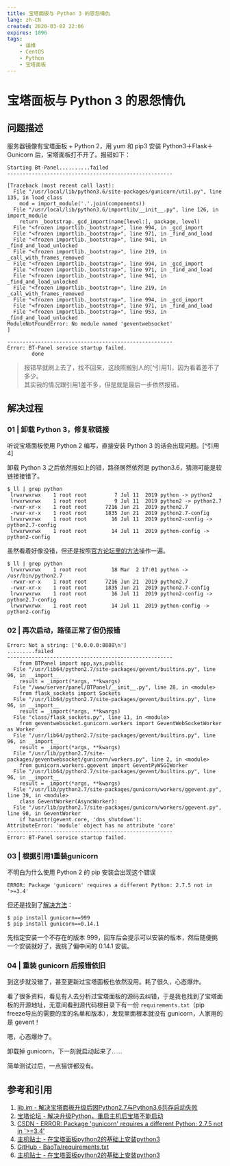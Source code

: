 ```yaml
---
title: 宝塔面板与 Python 3 的恩怨情仇
lang: zh-CN
created: 2020-03-02 22:06
expires: 1096
tags:
    - 运维
    - CentOS
    - Python
    - 宝塔面板
---
```


# 宝塔面板与 Python 3 的恩怨情仇

<RevisionInfo />

## 问题描述

服务器镜像有宝塔面板 + Python 2，用 yum 和 pip3 安装 Python3＋Flask＋Gunicorn 后，宝塔面板打不开了。报错如下：

```console
Starting Bt-Panel..........failed
------------------------------------------------------

[Traceback (most recent call last):
  File "/usr/local/lib/python3.6/site-packages/gunicorn/util.py", line 135, in load_class
    mod = import_module('.'.join(components))
  File "/usr/local/lib/python3.6/importlib/__init__.py", line 126, in import_module
    return _bootstrap._gcd_import(name[level:], package, level)
  File "<frozen importlib._bootstrap>", line 994, in _gcd_import
  File "<frozen importlib._bootstrap>", line 971, in _find_and_load
  File "<frozen importlib._bootstrap>", line 941, in _find_and_load_unlocked
  File "<frozen importlib._bootstrap>", line 219, in _call_with_frames_removed
  File "<frozen importlib._bootstrap>", line 994, in _gcd_import
  File "<frozen importlib._bootstrap>", line 971, in _find_and_load
  File "<frozen importlib._bootstrap>", line 941, in _find_and_load_unlocked
  File "<frozen importlib._bootstrap>", line 219, in _call_with_frames_removed
  File "<frozen importlib._bootstrap>", line 994, in _gcd_import
  File "<frozen importlib._bootstrap>", line 971, in _find_and_load
  File "<frozen importlib._bootstrap>", line 953, in _find_and_load_unlocked
ModuleNotFoundError: No module named 'geventwebsocket'
]

------------------------------------------------------
Error: BT-Panel service startup failed.
        done
```

> 报错早就刷上去了，找不回来，这段照搬别人的[^引用1]，因为看着差不了多少。  
> 其实我的情况跟引用1差不多，但是就是最后一步依然报错。

## 解决过程

### 01 | 卸载 Python 3，修复软链接

听说宝塔面板使用 Python 2 编写，直接安装 Python 3 的话会出现问题。[^引用4]

卸载 Python 3 之后依然报如上的错，路径居然依然是 python3.6，猜测可能是软链接接错了。

```console
$ ll | grep python
 lrwxrwxrwx    1 root root         7 Jul 11  2019 python -> python2
 lrwxrwxrwx    1 root root         9 Jul 11  2019 python2 -> python2.7
 -rwxr-xr-x    1 root root      7216 Jun 21  2019 python2.7
 -rwxr-xr-x    1 root root      1835 Jun 21  2019 python2.7-config
 lrwxrwxrwx    1 root root        16 Jul 11  2019 python2-config -> python2.7-config
 lrwxrwxrwx    1 root root        14 Jul 11  2019 python-config -> python2-config
```

虽然看着好像没错，但还是按照[官方论坛里的方法](https://www.bt.cn/bbs/thread-32532-1-1.html)操作一遍。

```console
$ ll | grep python
 lrwxrwxrwx    1 root root        18 Mar  2 17:01 python -> /usr/bin/python2.7
 -rwxr-xr-x    1 root root      7216 Jun 21  2019 python2.7
 -rwxr-xr-x    1 root root      1835 Jun 21  2019 python2.7-config
 lrwxrwxrwx    1 root root        16 Jul 11  2019 python2-config -> python2.7-config
 lrwxrwxrwx    1 root root        14 Jul 11  2019 python-config -> python2-config
```

### 02 | 再次启动，路径正常了但仍报错

```console
Error: Not a string: ['0.0.0.0:8888\n']
.........failed
------------------------------------------------------
    from BTPanel import app,sys,public
  File "/usr/lib64/python2.7/site-packages/gevent/builtins.py", line 96, in __import__
    result = _import(*args, **kwargs)
  File "/www/server/panel/BTPanel/__init__.py", line 28, in <module>
    from flask_sockets import Sockets
  File "/usr/lib64/python2.7/site-packages/gevent/builtins.py", line 96, in __import__
    result = _import(*args, **kwargs)
  File "class/flask_sockets.py", line 11, in <module>
    from geventwebsocket.gunicorn.workers import GeventWebSocketWorker as Worker
  File "/usr/lib64/python2.7/site-packages/gevent/builtins.py", line 96, in __import__
    result = _import(*args, **kwargs)
  File "/usr/lib/python2.7/site-packages/geventwebsocket/gunicorn/workers.py", line 2, in <module>
    from gunicorn.workers.ggevent import GeventPyWSGIWorker
  File "/usr/lib64/python2.7/site-packages/gevent/builtins.py", line 96, in __import__
    result = _import(*args, **kwargs)
  File "/usr/lib/python2.7/site-packages/gunicorn/workers/ggevent.py", line 39, in <module>
    class GeventWorker(AsyncWorker):
  File "/usr/lib/python2.7/site-packages/gunicorn/workers/ggevent.py", line 90, in GeventWorker
    if hasattr(gevent.core, 'dns_shutdown'):
AttributeError: 'module' object has no attribute 'core'
------------------------------------------------------
Error: BT-Panel service startup failed.
```

### 03 | 根据引用1重装gunicorn

不明白为什么使用 Python 2 的 pip 安装会出现这个错误

```console
ERROR: Package 'gunicorn' requires a different Python: 2.7.5 not in '>=3.4'
```

但还是找到了[解决方法](https://blog.csdn.net/zhou_438/article/details/104375229)：

```console
$ pip install gunicorn==999
$ pip install gunicorn==0.14.1
```

先指定安装一个不存在的版本 999，回车后会提示可以安装的版本，然后随便挑一个安装就好了，我挑了偏中间的 0.14.1 安装。

### 04 | 重装 gunicorn 后报错依旧

到这步就没辙了，甚至更新过宝塔面板也依然没用。耗了很久，心态爆炸。

看了很多资料，看见有人去分析过宝塔面板的源码去纠错，于是我也找到了宝塔面板的开源地址，无意间看到源代码根目录下有一份 `requirements.txt`（pip freeze导出的需要的库的名单和版本），发现里面根本就没有 gunicorn，人家用的是 gevent！

嗯，心态爆炸了。

卸载掉 gunicorn，下一刻就启动起来了……

简单测试过后，一点猫饼都没有。

## 参考和引用

1. [lib.im - 解决宝塔面板升级后因Python2.7与Python3.6共存启动失败](https://lib.im/linux/bt-gunicorn)
2. [宝塔论坛 - 解决升级Python，重启主机后宝塔不能启动](https://www.bt.cn/bbs/thread-32532-1-1.html)
3. [CSDN - ERROR: Package 'gunicorn' requires a different Python: 2.7.5 not in '>=3.4'](https://blog.csdn.net/zhou_438/article/details/104375229)
4. [主机贴士 - 在宝塔面板python2的基础上安装python3](https://zhujitips.com/653)
5. [GitHub - BaoTa/requirements.txt](https://github.com/aaPanel/BaoTa/blob/master/requirements.txt)
6. [主机贴士 - 在宝塔面板python2的基础上安装python3](https://zhujitips.com/653)
